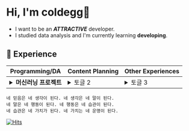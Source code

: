 


# Hi, I'm coldegg🥚
- I want to be an ***ATTRACTIVE*** developer.
- I studied data analysis and I'm currently learning **developing**.



## 📌 Experience
| Programming/DA | Content Planning | Other Experiences |
|------|------|------|
| <details><summary> <b>머신러닝 프로젝트</b></summary><동대문구 불법주정차 킥보드 위치 및 최적 수거 루트를 제안하는 예측 모형></details> | <details><summary>토글 2</summary>토글 내용 2</details> | <details><summary>토글 3</summary>토글 내용 3</details> |
    



```
네 믿음은 네 생각이 된다. 네 생각은 네 말이 된다.
네 말은 네 행동이 된다. 네 행동은 네 습관이 된다.
네 습관은 네 가치가 된다. 네 가치는 네 운명이 된다.
```

[![Hits](https://hits.seeyoufarm.com/api/count/incr/badge.svg?url=https%3A%2F%2Fgithub.com%2Fcolde99%2Fcoldegg%2Fblob%2Fmain%2FREADME.md&count_bg=%23FFB00A&title_bg=%23555555&icon=&icon_color=%23E7E7E7&title=hits&edge_flat=false)](https://hits.seeyoufarm.com)
